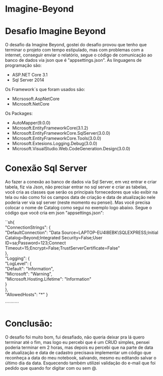 # Imagine-Beyond

# Desafio Imagine Beyond
O desafio da Imagine Beyond, gostei do desafio provou que tenho que terminar o projeto com tempo estipulado, mas com problemas com a internet, conseguir enviar o relatório, segue o código de comunicação ao banco de dados via json que é "appsettings.json". As linguagens de programação são:

- ASP.NET Core 3.1
- Sql Server 2014

Os Framework´s que foram usados são:

- Micrsosoft.AspNetCore
- Microsoft.NetCore

Os Packages:

- AutoMapper(9.0.0)
- Microsoft.EntityFrameworkCore(3.1.2)
- Microsoft.EntityFrameworkCore.SqlServer(3.0.0)
- Microsoft.EntityFrameworkCore.Tools(3.0.0)
- Microsoft.Extesions.Logging.Debug(3.0.0)
- Microsoft.VisualStudio.Web.CodeGeneration.Design(3.0.0)

# Conexão Sql Server
Ao fazer a conexão ao banco de dados via Sql Server, em vez entrar e criar tabela, fiz via Json, não precisar entrar no sql server e criar as tabelas, você cria as classes que serão os principais fornecedores que vão exibir na tela ou não como foi os campos data de criação e data de atualização nele poderia ver via sql server (neste momento eu pensei). Mas você precisa colocar o nome de Catalog como segui no exemplo logo abaixo. Segue o código que você cria em json "appsettings.json":

``sh{   
    "ConnectionStrings": 
{     
     "DefaultConnection": "Data Source=LAPTOP-EU4I8EBK\\SQLEXPRESS;Initial Catalog=Beyond;Integrated Security=False;User ID=sa;Password=123;Connect Timeout=15;Encrypt=False;TrustServerCertificate=False"   
 },   
   "Logging": {     
       "LogLevel": {       
             "Default": "Information",       
             "Microsoft": "Warning",       
             "Microsoft.Hosting.Lifetime": "Information"     
             }   
     },   
 "AllowedHosts": "*" 
 }
 
´´´´´´´´´´


# Conclusão:
O desafio foi muito bom, fui desafiado, não queria deixar pra lá quero terminar até o fim, mas logo eu percebi que é um CRUD simples, pensei poderia terminar em 2 horas, mas depois eu percebi que na parte de data de atualização e data de cadastro precisava implementar um código que reconheça a data do meu notebook, salvando, mesmo eu editando salvar o último dia da data. Esquecendo também utilizei validação do e-mail que foi pedido que quando for digitar com ou sem @.
